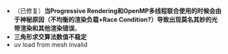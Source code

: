 - （已修复）**当Progressive Rendering和OpenMP多线程联合使用的时候会由于神秘原因（不均衡的渲染负载+Race Condition?）导致出现莫名其妙的光带渲染和其他渲染错误**。
- **三角形求交算法数值不稳定**
- uv load from mesh invalid